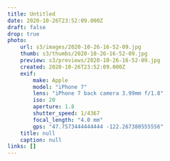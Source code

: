 ```yaml
---
title: Untitled
date: 2020-10-26T23:52:09.000Z
draft: false
drop: true
photo:
    url: s3/images/2020-10-26-16-52-09.jpg
    thumb: s3/thumbs/2020-10-26-16-52-09.jpg
    preview: s3/previews/2020-10-26-16-52-09.jpg
    created: 2020-10-26T23:52:09.000Z
    exif:
        make: Apple
        model: "iPhone 7"
        lens: "iPhone 7 back camera 3.99mm f/1.8"
        iso: 20
        aperture: 1.8
        shutter_speed: 1/4367
        focal_length: "4.0 mm"
        gps: "47.7573444444444 -122.267380555556"
    title: null
    caption: null
links: []
---
```

